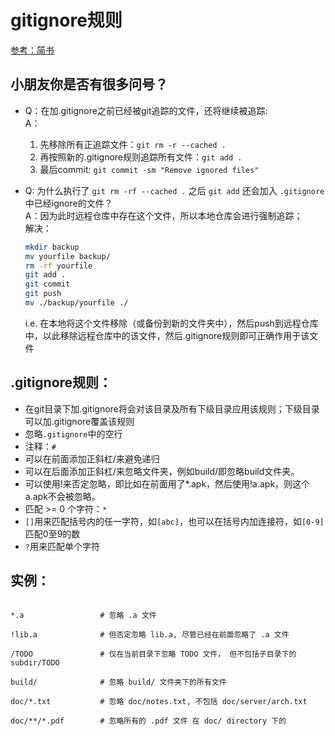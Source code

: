 # gitignore规则
[参考：简书](https://www.jianshu.com/p/ea6341224e89)  


## 小朋友你是否有很多问号？  
- Q：在加.gitignore之前已经被git追踪的文件，还将继续被追踪:  
  A：  
  1. 先移除所有正追踪文件：`git rm -r --cached . `    
  2. 再按照新的.gitignore规则追踪所有文件：`git add .`  
  3. 最后commit: `git commit -sm "Remove ignored files"`
  
  
- Q: 为什么执行了 `git rm -rf --cached .` 之后 `git add` 还会加入 `.gitignore`中已经ignore的文件？  
  A：因为此时远程仓库中存在这个文件，所以本地仓库会进行强制追踪；   
  解决：  
  ```bash
  mkdir backup
  mv yourfile backup/
  rm -rf yourfile 
  git add .
  git commit
  git push
  mv ./backup/yourfile ./
  ```
  i.e. 在本地将这个文件移除（或备份到新的文件夹中），然后push到远程仓库中，以此移除远程仓库中的该文件，然后.gitignore规则即可正确作用于该文件  
  
## .gitignore规则：   
- 在git目录下加.gitignore将会对该目录及所有下级目录应用该规则；下级目录可以加.gitignore覆盖该规则  
- 忽略`.gitignore`中的空行    
- 注释：`#`  
- 可以在前面添加正斜杠/来避免递归  
- 可以在后面添加正斜杠/来忽略文件夹，例如build/即忽略build文件夹。  
- 可以使用!来否定忽略，即比如在前面用了*.apk，然后使用!a.apk，则这个a.apk不会被忽略。  
- 匹配 >= 0 个字符：`*`  
- `[]`用来匹配括号内的任一字符，如`[abc]`，也可以在括号内加连接符，如`[0-9]`匹配0至9的数  
- `?`用来匹配单个字符  

## 实例：  
  ```.gitignore
  
  *.a                 # 忽略 .a 文件
  
  !lib.a              # 但否定忽略 lib.a, 尽管已经在前面忽略了 .a 文件
  
  /TODO               # 仅在当前目录下忽略 TODO 文件， 但不包括子目录下的 subdir/TODO
  
  build/              # 忽略 build/ 文件夹下的所有文件
  
  doc/*.txt           # 忽略 doc/notes.txt, 不包括 doc/server/arch.txt
  
  doc/**/*.pdf        # 忽略所有的 .pdf 文件 在 doc/ directory 下的
  ```
